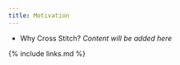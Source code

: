 ```yaml
---
title: Motivation
---
```


- Why Cross Stitch?
*Content will be added here*


{% include links.md %}
